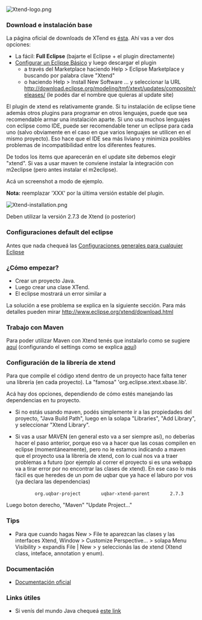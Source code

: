 ![](Xtend-logo.png "Xtend-logo.png")

### Download e instalación base

La página oficial de downloads de XTend es [ésta](http://www.eclipse.org/xtend/download.html). Ahí vas a ver dos opciones:

-   La fácil: **Full Eclipse** (bajarte el Eclipse + el plugin directamente)
-   [Configurar un Eclipse Básico](http://uqbar-wiki.org/index.php?title=Preparacion_de_un_entorno_de_desarrollo_Java) y luego descargar el plugin
    -   a través del Marketplace haciendo Help &gt; Eclipse Marketplace y buscando por palabra clave "Xtend"
    -   o haciendo Help &gt; Install New Software ... y seleccionar la URL <http://download.eclipse.org/modeling/tmf/xtext/updates/composite/releases/> (le podés dar el nombre que quieras al update site)

El plugin de xtend es relativamente grande. Si tu instalación de eclipse tiene además otros plugins para programar en otros lenguajes, puede que sea recomendable armar una instalación aparte. Si uno usa muchos lenguajes con eclipse como IDE, puede ser recomendable tener un eclipse para cada uno (salvo obviamente en el caso en que varios lenguajes se utilicen en el mismo proyecto). Eso hace que el IDE sea más liviano y minimiza posibles problemas de incompatibilidad entre los diferentes features.

De todos los items que aparecerán en el update site debemos elegir "xtend". Si vas a usar maven te conviene instalar la integración con m2eclipse (pero antes instalar el m2eclipse).

Acá un screenshot a modo de ejemplo.

**Nota:** reemplazar 'XXX' por la última versión estable del plugin.

![](Xtend-installation.png "Xtend-installation.png")

Deben utilizar la versión 2.7.3 de Xtend (o posterior)

### Configuraciones default del eclipse

Antes que nada chequeá las [Configuraciones generales para cualquier Eclipse](configuraciones-generales-para-cualquier-eclipse.md)

### ¿Cómo empezar?

-   Crear un proyecto Java.
-   Luego crear una clase XTend.
-   El eclipse mostrará un error similar a

La solución a ese problema se explica en la siguiente sección. Para más detalles pueden mirar <http://www.eclipse.org/xtend/download.html>

### Trabajo con Maven

Para poder utilizar Maven con Xtend tenés que instalarlo como se sugiere [aquí](http://uqbar-wiki.org/index.php?title=Gu%C3%ADa_de_Instalaci%C3%B3n_de_Maven) (configurando el settings como se explica [aquí](http://uqbar-wiki.org/index.php?title=Configuraci%C3%B3n_de_Maven_para_poder_utilizar_las_herramientas_de_Uqbar))

### Configuración de la librería de xtend

Para que compile el código xtend dentro de un proyecto hace falta tener una librería (en cada proyecto). La "famosa" 'org.eclipse.xtext.xbase.lib'.

Acá hay dos opciones, dependiendo de cómo estés manejando las dependencias en tu proyecto.

-   Si no estás usando maven, podés simplemente ir a las propiedades del proyecto, "Java Build Path", luego en la solapa "Libraries", "Add Library", y seleccionar "Xtend Library".

<!-- -->

-   Si vas a usar MAVEN (en general esto va a ser siempre así), no deberías hacer el paso anterior, porque eso va a hacer que las cosas compilen en eclipse (momentáneamente), pero no le estamos indicando a maven que el proyecto usa la librería de xtend, con lo cual nos va a traer problemas a futuro (por ejemplo al correr el proyecto si es una webapp va a tirar error por no encontrar las clases de xtend). En ese caso lo más fácil es que heredes de un pom de uqbar que ya hace el laburo por vos (ya declara las dependencias)

`   `<parent>
`       `<groupId>`org.uqbar-project`</groupId>
`       `<artifactId>`uqbar-xtend-parent`</artifactId>
`       `<version>`2.7.3`</version>
`   `</parent>

Luego boton derecho, "Maven" "Update Project..."

### Tips

-   Para que cuando hagas New &gt; File te aparezcan las clases y las interfaces Xtend, Window &gt; Customize Perspective... &gt; solapa Menu Visibility &gt; expandís File | New &gt; y seleccionás las de xtend (Xtend class, inteface, annotation y enum).

### Documentación

-   [Documentación oficial](http://www.eclipse.org/xtend/documentation.html)

### Links útiles

-   Si venís del mundo Java chequeá [este link](http://jnario.org/org/jnario/jnario/documentation/20FactsAboutXtendSpec.html)

